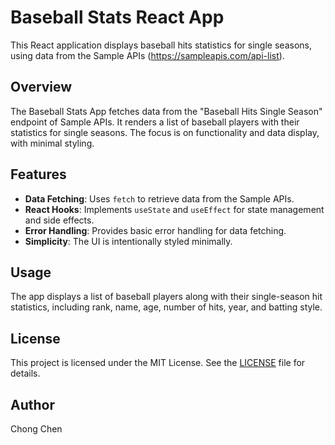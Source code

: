 # Baseball Stats React App

This React application displays baseball hits statistics for single seasons, using data from the Sample APIs (https://sampleapis.com/api-list).

## Overview

The Baseball Stats App fetches data from the "Baseball Hits Single Season" endpoint of Sample APIs. It renders a list of baseball players with their statistics for single seasons. The focus is on functionality and data display, with minimal styling.

## Features

- **Data Fetching**: Uses `fetch` to retrieve data from the Sample APIs.
- **React Hooks**: Implements `useState` and `useEffect` for state management and side effects.
- **Error Handling**: Provides basic error handling for data fetching.
- **Simplicity**: The UI is intentionally styled minimally.


## Usage

The app displays a list of baseball players along with their single-season hit statistics, including rank, name, age, number of hits, year, and batting style.

## License

This project is licensed under the MIT License. See the [LICENSE](LICENSE) file for details.

## Author

Chong Chen